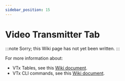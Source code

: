 ```yaml
---
sidebar_position: 15
---
```


# Video Transmitter Tab

:::note
Sorry; this Wiki page has not yet been written.
:::

For more information about:

- VTx Tables, see this [Wiki document](docs/wiki/guides/current/VTX-Tables.md).
- VTx CLI commands, see this [Wiki document](docs/wiki/guides/current/VTX-CLI-Settings.md).
